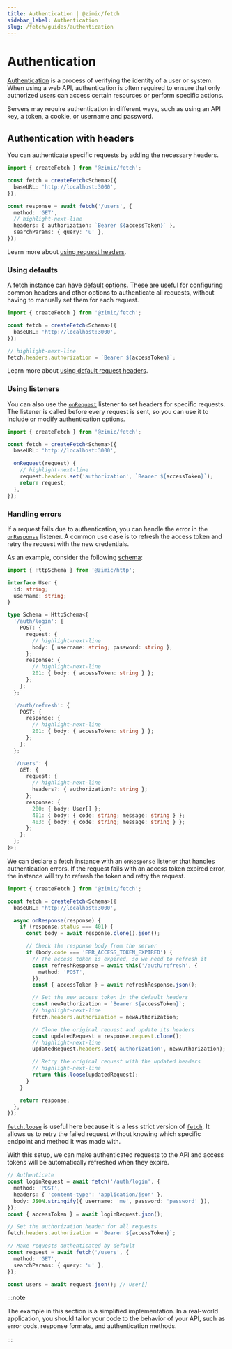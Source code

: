 ```yaml
---
title: Authentication | @zimic/fetch
sidebar_label: Authentication
slug: /fetch/guides/authentication
---
```


# Authentication

[Authentication](https://developer.mozilla.org/docs/Web/HTTP/Guides/Authentication) is a process of verifying the
identity of a user or system. When using a web API, authentication is often required to ensure that only authorized
users can access certain resources or perform specific actions.

Servers may require authentication in different ways, such as using an API key, a token, a cookie, or username and
password.

## Authentication with headers

You can authenticate specific requests by adding the necessary headers.

```ts
import { createFetch } from '@zimic/fetch';

const fetch = createFetch<Schema>({
  baseURL: 'http://localhost:3000',
});

const response = await fetch('/users', {
  method: 'GET',
  // highlight-next-line
  headers: { authorization: `Bearer ${accessToken}` },
  searchParams: { query: 'u' },
});
```

Learn more about [using request headers](/docs/zimic-fetch/guides/1-headers.md#using-request-headers).

### Using defaults

A fetch instance can have [default options](/docs/zimic-fetch/api/2-fetch.md#fetchdefaults). These are useful for
configuring common headers and other options to authenticate all requests, without having to manually set them for each
request.

```ts
import { createFetch } from '@zimic/fetch';

const fetch = createFetch<Schema>({
  baseURL: 'http://localhost:3000',
});

// highlight-next-line
fetch.headers.authorization = `Bearer ${accessToken}`;
```

Learn more about [using default request headers](/docs/zimic-fetch/guides/1-headers.md#using-default-request-headers).

### Using listeners

You can also use the [`onRequest`](/docs/zimic-fetch/api/2-fetch.md#fetchonrequest) listener to set headers for specific
requests. The listener is called before every request is sent, so you can use it to include or modify authentication
options.

```ts
import { createFetch } from '@zimic/fetch';

const fetch = createFetch<Schema>({
  baseURL: 'http://localhost:3000',

  onRequest(request) {
    // highlight-next-line
    request.headers.set('authorization', `Bearer ${accessToken}`);
    return request;
  },
});
```

### Handling errors

If a request fails due to authentication, you can handle the error in the
[`onResponse`](/docs/zimic-fetch/api/2-fetch.md#fetchonresponse) listener. A common use case is to refresh the access
token and retry the request with the new credentials.

As an example, consider the following [schema](/docs/zimic-http/guides/1-schemas.md):

```ts title='schema.ts'
import { HttpSchema } from '@zimic/http';

interface User {
  id: string;
  username: string;
}

type Schema = HttpSchema<{
  '/auth/login': {
    POST: {
      request: {
        // highlight-next-line
        body: { username: string; password: string };
      };
      response: {
        // highlight-next-line
        201: { body: { accessToken: string } };
      };
    };
  };

  '/auth/refresh': {
    POST: {
      response: {
        // highlight-next-line
        201: { body: { accessToken: string } };
      };
    };
  };

  '/users': {
    GET: {
      request: {
        // highlight-next-line
        headers?: { authorization?: string };
      };
      response: {
        200: { body: User[] };
        401: { body: { code: string; message: string } };
        403: { body: { code: string; message: string } };
      };
    };
  };
}>;
```

We can declare a fetch instance with an `onResponse` listener that handles authentication errors. If the request fails
with an access token expired error, the instance will try to refresh the token and retry the request.

```ts
import { createFetch } from '@zimic/fetch';

const fetch = createFetch<Schema>({
  baseURL: 'http://localhost:3000',

  async onResponse(response) {
    if (response.status === 401) {
      const body = await response.clone().json();

      // Check the response body from the server
      if (body.code === 'ERR_ACCESS_TOKEN_EXPIRED') {
        // The access token is expired, so we need to refresh it
        const refreshResponse = await this('/auth/refresh', {
          method: 'POST',
        });
        const { accessToken } = await refreshResponse.json();

        // Set the new access token in the default headers
        const newAuthorization = `Bearer ${accessToken}`;
        // highlight-next-line
        fetch.headers.authorization = newAuthorization;

        // Clone the original request and update its headers
        const updatedRequest = response.request.clone();
        // highlight-next-line
        updatedRequest.headers.set('authorization', newAuthorization);

        // Retry the original request with the updated headers
        // highlight-next-line
        return this.loose(updatedRequest);
      }
    }

    return response;
  },
});
```

[`fetch.loose`](/docs/zimic-fetch/api/2-fetch.md#fetchloose) is useful here because it is a less strict version of
[`fetch`](/docs/zimic-fetch/api/2-fetch.md). It allows us to retry the failed request without knowing which specific
endpoint and method it was made with.

With this setup, we can make authenticated requests to the API and access tokens will be automatically refreshed when
they expire.

```ts
// Authenticate
const loginRequest = await fetch('/auth/login', {
  method: 'POST',
  headers: { 'content-type': 'application/json' },
  body: JSON.stringify({ username: 'me', password: 'password' }),
});
const { accessToken } = await loginRequest.json();

// Set the authorization header for all requests
fetch.headers.authorization = `Bearer ${accessToken}`;

// Make requests authenticated by default
const request = await fetch('/users', {
  method: 'GET',
  searchParams: { query: 'u' },
});

const users = await request.json(); // User[]
```

:::note

The example in this section is a simplified implementation. In a real-world application, you should tailor your code to
the behavior of your API, such as error cods, response formats, and authentication methods.

:::
